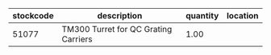 |stockcode|description|quantity|location|
|---------|-----------|--------|--------|
|51077|TM300 Turret for QC Grating Carriers|1.00||
